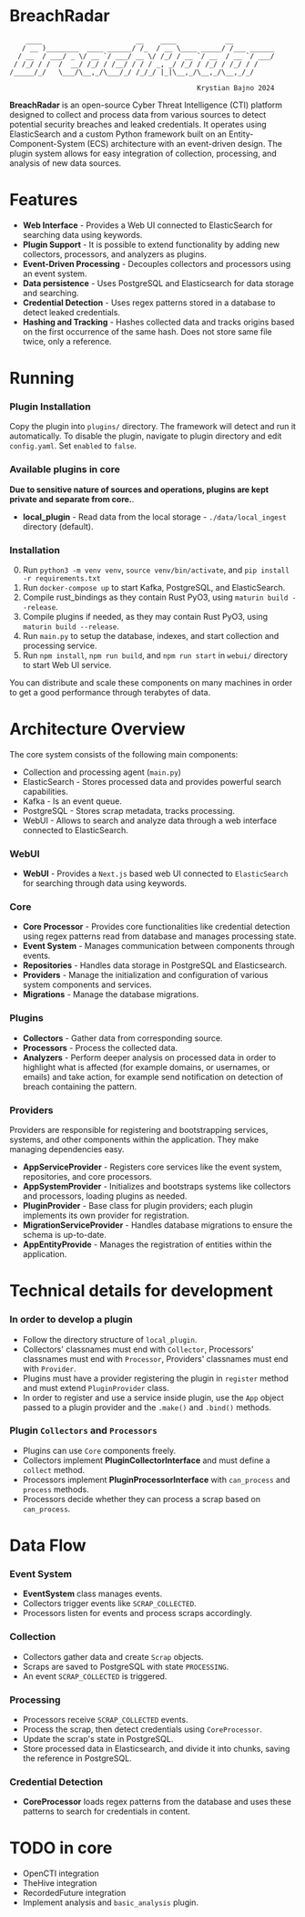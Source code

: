 # BreachRadar
```
    ____                       __    ____            __          
   / __ )________  ____ ______/ /_  / __ \____ _____/ /___ ______
  / __  / ___/ _ \/ __ `/ ___/ __ \/ /_/ / __ `/ __  / __ `/ ___/
 / /_/ / /  /  __/ /_/ / /__/ / / / _, _/ /_/ / /_/ / /_/ / /    
/_____/_/   \___/\__,_/\___/_/ /_/_/ |_|\__,_/\__,_/\__,_/_/     

                                              Krystian Bajno 2024
```

**BreachRadar** is an open-source Cyber Threat Intelligence (CTI) platform designed to collect and process data from various sources to detect potential security breaches and leaked credentials. It operates using ElasticSearch and a custom Python framework built on an Entity-Component-System (ECS) architecture with an event-driven design. The plugin system allows for easy integration of collection, processing, and analysis of new data sources.

# Features
- **Web Interface** - Provides a Web UI connected to ElasticSearch for searching data using keywords.
- **Plugin Support** - It is possible to extend functionality by adding new collectors, processors, and analyzers as plugins.
- **Event-Driven Processing** - Decouples collectors and processors using an event system.
- **Data persistence** - Uses PostgreSQL and Elasticsearch for data storage and searching.
- **Credential Detection** - Uses regex patterns stored in a database to detect leaked credentials.
- **Hashing and Tracking** - Hashes collected data and tracks origins based on the first occurrence of the same hash. Does not store same file twice, only a reference.

# Running
### Plugin Installation
Copy the plugin into `plugins/` directory. The framework will detect and run it automatically. To disable the plugin, navigate to plugin directory and edit `config.yaml`. Set `enabled` to `false`.

### Available plugins in core
**Due to sensitive nature of sources and operations, plugins are kept private and separate from core.**.
- **local_plugin** - Read data from the local storage - `./data/local_ingest` directory (default).

### Installation
0. Run `python3 -m venv venv`, `source venv/bin/activate`, and `pip install -r requirements.txt`
1. Run `docker-compose up` to start Kafka, PostgreSQL, and ElasticSearch.
2. Compile rust_bindings as they contain Rust PyO3, using `maturin build --release`.
3. Compile plugins if needed, as they may contain Rust PyO3, using `maturin build --release`.
3. Run `main.py` to setup the database, indexes, and start collection and processing service.
4. Run `npm install`, `npm run build`, and `npm run start` in `webui/` directory to start Web UI service.

You can distribute and scale these components on many machines in order to get a good performance through terabytes of data.

# Architecture Overview
The core system consists of the following main components:

- Collection and processing agent (`main.py`)
- ElasticSearch - Stores processed data and provides powerful search capabilities.
- Kafka - Is an event queue.
- PostgreSQL - Stores scrap metadata, tracks processing.
- WebUI - Allows to search and analyze data through a web interface connected to ElasticSearch.

### WebUI
- **WebUI** - Provides a `Next.js` based web UI connected to `ElasticSearch` for searching through data using keywords.

### Core
- **Core Processor** - Provides core functionalities like credential detection using regex patterns read from database and manages processing state.
- **Event System** - Manages communication between components through events.
- **Repositories** - Handles data storage in PostgreSQL and Elasticsearch.
- **Providers** - Manage the initialization and configuration of various system components and services.
- **Migrations** - Manage the database migrations.

### Plugins
- **Collectors** - Gather data from corresponding source.
- **Processors** - Process the collected data.
- **Analyzers** - Perform deeper analysis on processed data in order to highlight what is affected (for example domains, or usernames, or emails) and take action, for example send notification on detection of breach containing the pattern.

### Providers
Providers are responsible for registering and bootstrapping services, systems, and other components within the application. They make managing dependencies easy.

- **AppServiceProvider** - Registers core services like the event system, repositories, and core processors.
- **AppSystemProvider** - Initializes and bootstraps systems like collectors and processors, loading plugins as needed.
- **PluginProvider** - Base class for plugin providers; each plugin implements its own provider for registration.
- **MigrationServiceProvider** - Handles database migrations to ensure the schema is up-to-date.
- **AppEntityProvide** - Manages the registration of entities within the application.

# Technical details for development
### In order to develop a plugin
- Follow the directory structure of `local_plugin`.
- Collectors' classnames must end with `Collector`, Processors' classnames must end with `Processor`, Providers' classnames must end with `Provider`.
- Plugins must have a provider registering the plugin in `register` method and must extend `PluginProvider` class.
- In order to register and use a service inside plugin, use the `App` object passed to a plugin provider and the `.make()` and `.bind()` methods.

### Plugin `Collectors` and `Processors`
- Plugins can use `Core` components freely.
- Collectors implement **PluginCollectorInterface** and must define a `collect` method.
- Processors implement **PluginProcessorInterface** with `can_process` and `process` methods.
- Processors decide whether they can process a scrap based on `can_process`.

# Data Flow
### Event System
- **EventSystem** class manages events.
- Collectors trigger events like `SCRAP_COLLECTED`.
- Processors listen for events and process scraps accordingly.

### Collection
- Collectors gather data and create `Scrap` objects.
- Scraps are saved to PostgreSQL with state `PROCESSING`.
- An event `SCRAP_COLLECTED` is triggered.

### Processing
- Processors receive `SCRAP_COLLECTED` events.
- Process the scrap, then detect credentials using `CoreProcessor`.
- Update the scrap's state in PostgreSQL.
- Store processed data in Elasticsearch, and divide it into chunks, saving the reference in PostgreSQL.

### Credential Detection
- **CoreProcessor** loads regex patterns from the database and uses these patterns to search for credentials in content.

# TODO in core
- OpenCTI integration
- TheHive integration
- RecordedFuture integration
- Implement analysis and `basic_analysis` plugin.